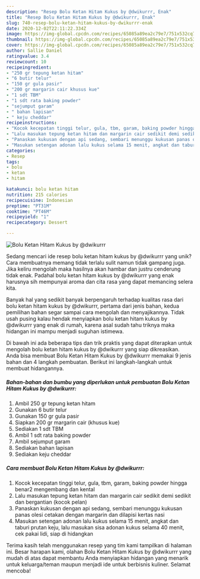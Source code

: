 ```yaml
---
description: "Resep Bolu Ketan Hitam Kukus by @dwikurrr, Enak"
title: "Resep Bolu Ketan Hitam Kukus by @dwikurrr, Enak"
slug: 740-resep-bolu-ketan-hitam-kukus-by-dwikurrr-enak
date: 2020-12-02T22:11:22.334Z
image: https://img-global.cpcdn.com/recipes/65085a89ea2c79e7/751x532cq70/bolu-ketan-hitam-kukus-by-dwikurrr-foto-resep-utama.jpg
thumbnail: https://img-global.cpcdn.com/recipes/65085a89ea2c79e7/751x532cq70/bolu-ketan-hitam-kukus-by-dwikurrr-foto-resep-utama.jpg
cover: https://img-global.cpcdn.com/recipes/65085a89ea2c79e7/751x532cq70/bolu-ketan-hitam-kukus-by-dwikurrr-foto-resep-utama.jpg
author: Sallie Daniel
ratingvalue: 3.4
reviewcount: 10
recipeingredient:
- "250 gr tepung ketan hitam"
- "6 butir telur"
- "150 gr gula pasir"
- "200 gr margarin cair khusus kue"
- "1 sdt TBM"
- "1 sdt rata baking powder"
- "sejumput garam"
- " bahan lapisan"
- " keju cheddar"
recipeinstructions:
- "Kocok kecepatan tinggi telur, gula, tbm, garam, baking powder hingga benar2 mengembang dan kental"
- "Lalu masukan tepung ketan hitam dan margarin cair sedikit demi sedikit dan bergantian (kocok pelan)"
- "Panaskan kukusan dengan api sedang, sembari menunggu kukusan panas olesi cetakan dengan margarin dan dilapisi kertas nasi"
- "Masukan setengan adonan lalu kukus selama 15 menit, angkat dan taburi prutan keju, lalu masukan sisa adonan kukus selama 40 menit, cek pakai lidi, siap di hidangkan"
categories:
- Resep
tags:
- bolu
- ketan
- hitam

katakunci: bolu ketan hitam 
nutrition: 215 calories
recipecuisine: Indonesian
preptime: "PT31M"
cooktime: "PT46M"
recipeyield: "1"
recipecategory: Dessert

---
```



![Bolu Ketan Hitam Kukus by @dwikurrr](https://img-global.cpcdn.com/recipes/65085a89ea2c79e7/751x532cq70/bolu-ketan-hitam-kukus-by-dwikurrr-foto-resep-utama.jpg)

Sedang mencari ide resep bolu ketan hitam kukus by @dwikurrr yang unik? Cara membuatnya memang tidak terlalu sulit namun tidak gampang juga. Jika keliru mengolah maka hasilnya akan hambar dan justru cenderung tidak enak. Padahal bolu ketan hitam kukus by @dwikurrr yang enak harusnya sih mempunyai aroma dan cita rasa yang dapat memancing selera kita.



Banyak hal yang sedikit banyak berpengaruh terhadap kualitas rasa dari bolu ketan hitam kukus by @dwikurrr, pertama dari jenis bahan, kedua pemilihan bahan segar sampai cara mengolah dan menyajikannya. Tidak usah pusing kalau hendak menyiapkan bolu ketan hitam kukus by @dwikurrr yang enak di rumah, karena asal sudah tahu triknya maka hidangan ini mampu menjadi suguhan istimewa.


Di bawah ini ada beberapa tips dan trik praktis yang dapat diterapkan untuk mengolah bolu ketan hitam kukus by @dwikurrr yang siap dikreasikan. Anda bisa membuat Bolu Ketan Hitam Kukus by @dwikurrr memakai 9 jenis bahan dan 4 langkah pembuatan. Berikut ini langkah-langkah untuk membuat hidangannya.

<!--inarticleads1-->

##### Bahan-bahan dan bumbu yang diperlukan untuk pembuatan Bolu Ketan Hitam Kukus by @dwikurrr:

1. Ambil 250 gr tepung ketan hitam
1. Gunakan 6 butir telur
1. Gunakan 150 gr gula pasir
1. Siapkan 200 gr margarin cair (khusus kue)
1. Sediakan 1 sdt TBM
1. Ambil 1 sdt rata baking powder
1. Ambil sejumput garam
1. Sediakan  bahan lapisan
1. Sediakan  keju cheddar




<!--inarticleads2-->

##### Cara membuat Bolu Ketan Hitam Kukus by @dwikurrr:

1. Kocok kecepatan tinggi telur, gula, tbm, garam, baking powder hingga benar2 mengembang dan kental
1. Lalu masukan tepung ketan hitam dan margarin cair sedikit demi sedikit dan bergantian (kocok pelan)
1. Panaskan kukusan dengan api sedang, sembari menunggu kukusan panas olesi cetakan dengan margarin dan dilapisi kertas nasi
1. Masukan setengan adonan lalu kukus selama 15 menit, angkat dan taburi prutan keju, lalu masukan sisa adonan kukus selama 40 menit, cek pakai lidi, siap di hidangkan




Terima kasih telah menggunakan resep yang tim kami tampilkan di halaman ini. Besar harapan kami, olahan Bolu Ketan Hitam Kukus by @dwikurrr yang mudah di atas dapat membantu Anda menyiapkan hidangan yang menarik untuk keluarga/teman maupun menjadi ide untuk berbisnis kuliner. Selamat mencoba!
